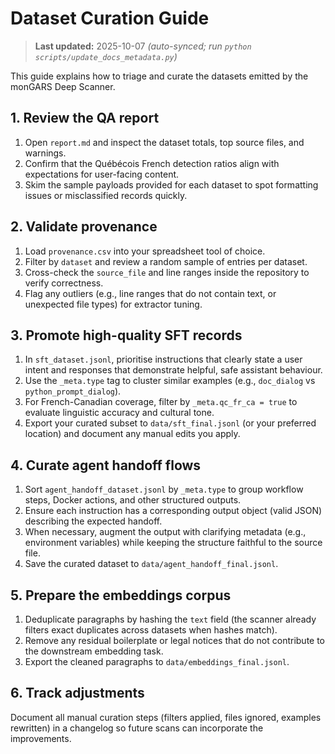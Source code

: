 # Dataset Curation Guide

> **Last updated:** 2025-10-07 _(auto-synced; run `python scripts/update_docs_metadata.py`)_

This guide explains how to triage and curate the datasets emitted by the monGARS Deep Scanner.

## 1. Review the QA report

1. Open `report.md` and inspect the dataset totals, top source files, and warnings.
2. Confirm that the Québécois French detection ratios align with expectations for user-facing content.
3. Skim the sample payloads provided for each dataset to spot formatting issues or misclassified
   records quickly.

## 2. Validate provenance

1. Load `provenance.csv` into your spreadsheet tool of choice.
2. Filter by `dataset` and review a random sample of entries per dataset.
3. Cross-check the `source_file` and line ranges inside the repository to verify correctness.
4. Flag any outliers (e.g., line ranges that do not contain text, or unexpected file types) for
   extractor tuning.

## 3. Promote high-quality SFT records

1. In `sft_dataset.jsonl`, prioritise instructions that clearly state a user intent and responses that
   demonstrate helpful, safe assistant behaviour.
2. Use the `_meta.type` tag to cluster similar examples (e.g., `doc_dialog` vs `python_prompt_dialog`).
3. For French-Canadian coverage, filter by `_meta.qc_fr_ca = true` to evaluate linguistic accuracy and
   cultural tone.
4. Export your curated subset to `data/sft_final.jsonl` (or your preferred location) and document any
   manual edits you apply.

## 4. Curate agent handoff flows

1. Sort `agent_handoff_dataset.jsonl` by `_meta.type` to group workflow steps, Docker actions, and other
   structured outputs.
2. Ensure each instruction has a corresponding output object (valid JSON) describing the expected handoff.
3. When necessary, augment the output with clarifying metadata (e.g., environment variables) while keeping
   the structure faithful to the source file.
4. Save the curated dataset to `data/agent_handoff_final.jsonl`.

## 5. Prepare the embeddings corpus

1. Deduplicate paragraphs by hashing the `text` field (the scanner already filters exact duplicates across
   datasets when hashes match).
2. Remove any residual boilerplate or legal notices that do not contribute to the downstream embedding task.
3. Export the cleaned paragraphs to `data/embeddings_final.jsonl`.

## 6. Track adjustments

Document all manual curation steps (filters applied, files ignored, examples rewritten) in a changelog so
future scans can incorporate the improvements.
